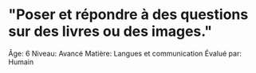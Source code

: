 # "Poser et répondre à des questions sur des livres ou des images."

Âge: 6
Niveau: Avancé
Matière: Langues et communication
Évalué par: Humain
